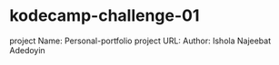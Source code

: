 # kodecamp-challenge-01
project Name: Personal-portfolio
project URL: 
Author: Ishola Najeebat Adedoyin